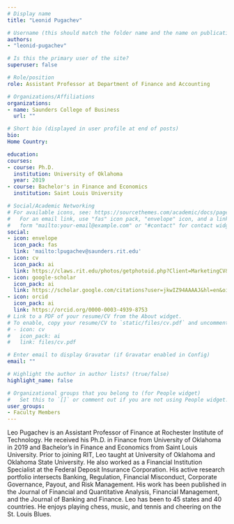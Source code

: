 ```yaml
---
# Display name
title: "Leonid Pugachev"

# Username (this should match the folder name and the name on publications)
authors:
- "leonid-pugachev"

# Is this the primary user of the site?
superuser: false

# Role/position
role: Assistant Professor at Department of Finance and Accounting

# Organizations/Affiliations
organizations:
- name: Saunders College of Business
  url: ""

# Short bio (displayed in user profile at end of posts)
bio: 
Home Country:

education:
courses:
- course: Ph.D.
  institution: University of Oklahoma
  year: 2019
- course: Bachelor's in Finance and Economics
  institution: Saint Louis University

# Social/Academic Networking
# For available icons, see: https://sourcethemes.com/academic/docs/page-builder/#icons
#   For an email link, use "fas" icon pack, "envelope" icon, and a link in the
#   form "mailto:your-email@example.com" or "#contact" for contact widget.
social:
- icon: envelope
  icon_pack: fas
  link: 'mailto:lpugachev@saunders.rit.edu'
- icon: cv
  icon_pack: ai
  link: https://claws.rit.edu/photos/getphotoid.php?Client=MarketingCV&UN=lvpbbu&HASH=38bc01ac3ee799ca8a7c6921440515e1c0cacd49&T=1661911624
- icon: google-scholar
  icon_pack: ai
  link: https://scholar.google.com/citations?user=jkwIZ94AAAAJ&hl=en&oi=ao
- icon: orcid
  icon_pack: ai
  link: https://orcid.org/0000-0003-4939-8753
# Link to a PDF of your resume/CV from the About widget.
# To enable, copy your resume/CV to `static/files/cv.pdf` and uncomment the lines below.
# - icon: cv
#   icon_pack: ai
#   link: files/cv.pdf

# Enter email to display Gravatar (if Gravatar enabled in Config)
email: ""

# Highlight the author in author lists? (true/false)
highlight_name: false

# Organizational groups that you belong to (for People widget)
#   Set this to `[]` or comment out if you are not using People widget.
user_groups:
- Faculty Members
---
```


Leo Pugachev is an Assistant Professor of Finance at Rochester Institute of Technology. He received his Ph.D. in Finance from University of Oklahoma in 2019 and Bachelor’s in Finance and Economics from Saint Louis University. Prior to joining RIT, Leo taught at University of Oklahoma and Oklahoma State University. He also worked as a Financial Institution Specialist at the Federal Deposit Insurance Corporation. His active research portfolio intersects Banking, Regulation, Financial Misconduct, Corporate Governance, Payout, and Risk Management. His work has been published in the Journal of Financial and Quantitative Analysis, Financial Management, and the Journal of Banking and Finance. Leo has been to 45 states and 40 countries. He enjoys playing chess, music, and tennis and cheering on the St. Louis Blues.
